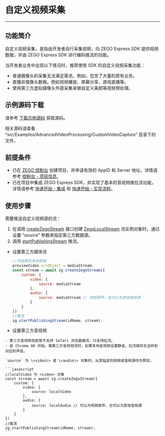 # 自定义视频采集

- - -

## 功能简介

自定义视频采集，是指由开发者自行采集视频，向 ZEGO Express SDK 提供视频数据，并由 ZEGO Express SDK 进行编码推流的功能。

当开发者业务中出现以下情况时，推荐使用 SDK 的自定义视频采集功能：

- 普通摄像头的采集无法满足需求。例如，包含了大量的原有业务。
- 直播非摄像头数据。例如视频播放、屏幕分享、游戏直播等。
- 使用第三方虚拟摄像头外部采集来做自定义美颜等视频预处理。

## 示例源码下载

请参考 [下载示例源码](https://doc-zh.zego.im/article/16051) 获取源码。

相关源码请查看 “src/Examples/AdvancedVideoProcessing/CustomVideoCapture” 目录下的文件。

## 前提条件

- 已在 [ZEGO 控制台](https://console.zego.im) 创建项目，并申请有效的 AppID 和 Server 地址，详情请参考 [控制台 - 项目信息](/console/project-info)。
- 已在项目中集成 ZEGO Express SDK，并实现了基本的音视频推拉流功能，详情请参考 [快速开始 - 集成](https://doc-zh.zego.im/article/199) 和 [快速开始 - 实现流程](https://doc-zh.zego.im/article/7638)。


## 使用步骤

需要推送自定义视频源的流：

1. 在调用 [createZegoStream](https://doc-zh.zego.im/article/api?doc=Express_Video_SDK_API~javascript_web~class~ZegoExpressEngine#create-zego-stream) 接口创建 [ZegoLocalStream](https://doc-zh.zego.im/article/api?doc=Express_Video_SDK_API~javascript_web~class~ZegoLocalStream) 流实例对象时，通过设置 “source” 参数来指定第三方数据源。
2. 调用 [startPublishingStream](https://doc-zh.zego.im/article/api?doc=Express_Video_SDK_API~javascript_web~class~ZegoExpressEngine#start-publishing-stream) 推流。

- 设置第三方媒体流

    ```javascript
    //开始预览本地视频
    previewVideo.srcObject = mediaStream;
    const stream = await zg.createZegoStream({
        custom: {
            video: {
                source: mediaStream
            },
            audio: {
                source: mediaStream // 视频原声，也可以为其他音频源
            }
        }
    })
    //推流
    zg.startPublishingStream(idName, stream);
    ```

- 设置第三方音视频

<Warning title="注意">


    - 第三方音视频目前暂不支持 Safari 浏览器推流，只支持拉流。
    - 自 Chrome 86 开始，推第三方音视频流时，如果本地音视频设置静音，拉流端将无法听到对应的声音。

</Warning>



    `source` 为 \<video\> 或 \<audio\> 对象时，从其指定的视频或音频源作为预览。

    ```javascript
    //localVideo 为 <video> 对象
    const stream = await zg.createZegoStream({
        custom: {
            video: {
                source: localVideo
            },
            audio: {
                source: localAudio // 可以为视频原声，也可以为其他音频源
            }
        }
    })
    //推流
    zg.startPublishingStream(idName, stream);
    ```

<Content />

